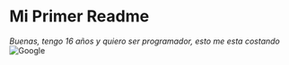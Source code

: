 # Mi Primer Readme
*Buenas, tengo 16 años y quiero ser programador, esto me esta costando*
![Google]((https://www.google.com/url?sa=i&url=https%3A%2F%2Femojiterra.com%2Fes%2Fpulgar-hacia-arriba%2F&psig=AOvVaw19AqvBChTCSO7gnDDLgDFz&ust=1726835564077000&source=images&cd=vfe&opi=89978449&ved=0CBQQjRxqFwoTCNjcovWBz4gDFQAAAAAdAAAAABAE))
